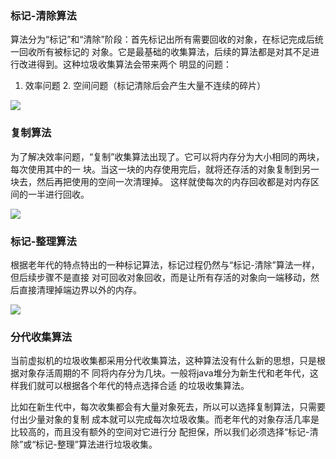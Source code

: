 ### 标记-清除算法 

算法分为“标记”和“清除”阶段：⾸先标记出所有需要回收的对象，在标记完成后统⼀回收所有被标记的 对象。它是最基础的收集算法，后续的算法都是对其不⾜进⾏改进得到。这种垃圾收集算法会带来两个 明显的问题： 

1. 效率问题 2. 空间问题（标记清除后会产⽣⼤量不连续的碎⽚） 

   

![](E:\学习资料总结\面试题总结\17JVM\assets/QQ截图20201225225825.png)

### 复制算法 

为了解决效率问题，“复制”收集算法出现了。它可以将内存分为⼤⼩相同的两块，每次使⽤其中的⼀ 块。当这⼀块的内存使⽤完后，就将还存活的对象复制到另⼀块去，然后再把使⽤的空间⼀次清理掉。 这样就使每次的内存回收都是对内存区间的⼀半进⾏回收。 

![](E:\学习资料总结\面试题总结\17JVM\assets/QQ截图20201225225856.png)

### 标记-整理算法 

根据⽼年代的特点特出的⼀种标记算法，标记过程仍然与“标记-清除”算法⼀样，但后续步骤不是直接 对可回收对象回收，⽽是让所有存活的对象向⼀端移动，然后直接清理掉端边界以外的内存。 

![](E:\学习资料总结\面试题总结\17JVM\assets/QQ截图20201225225955.png)

### 分代收集算法 

当前虚拟机的垃圾收集都采⽤分代收集算法，这种算法没有什么新的思想，只是根据对象存活周期的不 同将内存分为⼏块。⼀般将java堆分为新⽣代和⽼年代，这样我们就可以根据各个年代的特点选择合适 的垃圾收集算法。 

⽐如在新⽣代中，每次收集都会有⼤量对象死去，所以可以选择复制算法，只需要付出少量对象的复制 成本就可以完成每次垃圾收集。⽽⽼年代的对象存活⼏率是⽐较⾼的，⽽且没有额外的空间对它进⾏分 配担保，所以我们必须选择“标记-清除”或“标记-整理”算法进⾏垃圾收集。 